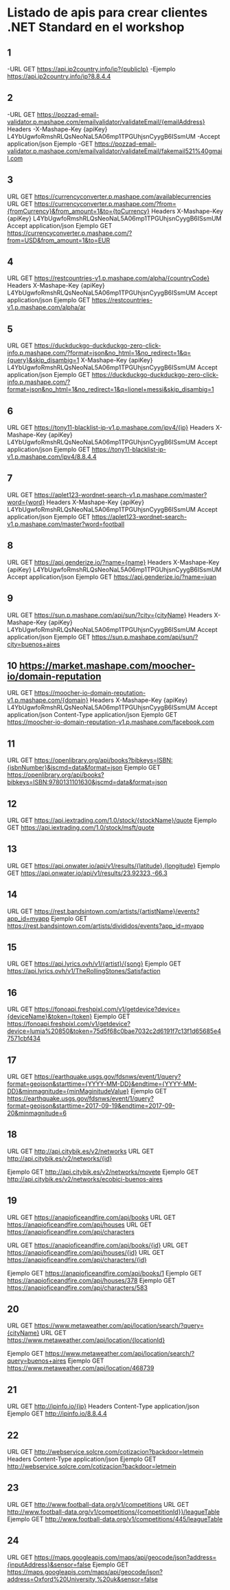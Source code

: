 # Listado de apis para crear clientes .NET Standard en el workshop

## 1
-URL GET	https://api.ip2country.info/ip?{publicIp}
-Ejemplo	https://api.ip2country.info/ip?8.8.4.4 

## 2
-URL	GET	https://pozzad-email-validator.p.mashape.com/emailvalidator/validateEmail/{emailAddress}
Headers
-X-Mashape-Key	{apiKey} L4YbUgwfoRmshRLQsNeoNaL5A06mp1TPGUhjsnCyygB6ISsmUM
-Accept		application/json
Ejemplo	
-GET	https://pozzad-email-validator.p.mashape.com/emailvalidator/validateEmail/fakemail521%40gmail.com

## 3
URL	GET	https://currencyconverter.p.mashape.com/availablecurrencies
URL	GET	https://currencyconverter.p.mashape.com/?from={fromCurrency}&from_amount=1&to={toCurrency}
Headers
    X-Mashape-Key	{apiKey} L4YbUgwfoRmshRLQsNeoNaL5A06mp1TPGUhjsnCyygB6ISsmUM
    Accept		application/json
Ejemplo	GET	https://currencyconverter.p.mashape.com/?from=USD&from_amount=1&to=EUR

## 4
URL	GET	https://restcountries-v1.p.mashape.com/alpha/{countryCode}
Headers
    X-Mashape-Key	{apiKey} L4YbUgwfoRmshRLQsNeoNaL5A06mp1TPGUhjsnCyygB6ISsmUM
    Accept		application/json
Ejemplo	GET	https://restcountries-v1.p.mashape.com/alpha/ar

## 5
URL	GET	https://duckduckgo-duckduckgo-zero-click-info.p.mashape.com/?format=json&no_html=1&no_redirect=1&q={query}&skip_disambig=1
    X-Mashape-Key	{apiKey} L4YbUgwfoRmshRLQsNeoNaL5A06mp1TPGUhjsnCyygB6ISsmUM
    Accept		application/json
Ejemplo	GET	https://duckduckgo-duckduckgo-zero-click-info.p.mashape.com/?format=json&no_html=1&no_redirect=1&q=lionel+messi&skip_disambig=1

## 6
URL	GET	https://tony11-blacklist-ip-v1.p.mashape.com/ipv4/{ip}
Headers
    X-Mashape-Key	{apiKey} L4YbUgwfoRmshRLQsNeoNaL5A06mp1TPGUhjsnCyygB6ISsmUM
    Accept		application/json
Ejemplo	GET	https://tony11-blacklist-ip-v1.p.mashape.com/ipv4/8.8.4.4

## 7
URL	GET	https://aplet123-wordnet-search-v1.p.mashape.com/master?word={word}
Headers
    X-Mashape-Key	{apiKey} L4YbUgwfoRmshRLQsNeoNaL5A06mp1TPGUhjsnCyygB6ISsmUM
    Accept		application/json
Ejemplo	GET	https://aplet123-wordnet-search-v1.p.mashape.com/master?word=football

## 8
URL	GET	https://api.genderize.io/?name={name}
Headers
    X-Mashape-Key	{apiKey} L4YbUgwfoRmshRLQsNeoNaL5A06mp1TPGUhjsnCyygB6ISsmUM
    Accept		application/json
Ejemplo	GET	https://api.genderize.io/?name=juan

## 9
URL	GET	https://sun.p.mashape.com/api/sun/?city={cityName}
Headers
    X-Mashape-Key	{apiKey} L4YbUgwfoRmshRLQsNeoNaL5A06mp1TPGUhjsnCyygB6ISsmUM
    Accept		application/json
Ejemplo	GET	https://sun.p.mashape.com/api/sun/?city=buenos+aires

## 10	https://market.mashape.com/moocher-io/domain-reputation
URL	GET	https://moocher-io-domain-reputation-v1.p.mashape.com/{domain}
Headers
    X-Mashape-Key	{apiKey} L4YbUgwfoRmshRLQsNeoNaL5A06mp1TPGUhjsnCyygB6ISsmUM
    Accept		application/json
    Content-Type	application/json
Ejemplo	GET	https://moocher-io-domain-reputation-v1.p.mashape.com/facebook.com

## 11	
URL	GET	https://openlibrary.org/api/books?bibkeys=ISBN:{isbnNumber}&jscmd=data&format=json
Ejemplo	GET	https://openlibrary.org/api/books?bibkeys=ISBN:9780131101630&jscmd=data&format=json

## 12
URL	GET	https://api.iextrading.com/1.0/stock/{stockName}/quote
Ejemplo	GET	https://api.iextrading.com/1.0/stock/msft/quote

## 13
URL	GET	https://api.onwater.io/api/v1/results/{latitude},{longitude}
Ejemplo	GET	https://api.onwater.io/api/v1/results/23.92323,-66.3

## 14
URL	GET	https://rest.bandsintown.com/artists/{artistName}/events?app_id=myapp
Ejemplo	GET	https://rest.bandsintown.com/artists/divididos/events?app_id=myapp

## 15
URL	GET	https://api.lyrics.ovh/v1/{artist}/{song}
Ejemplo	GET	https://api.lyrics.ovh/v1/TheRollingStones/Satisfaction

## 16
URL	GET	https://fonoapi.freshpixl.com/v1/getdevice?device={deviceName}&token={token}
Ejemplo	GET	https://fonoapi.freshpixl.com/v1/getdevice?device=lumia%20850&token=75d5f68c0bae7032c2d6191f7c13f1d65685e47571cbf434

## 17
URL	GET	https://earthquake.usgs.gov/fdsnws/event/1/query?format=geojson&starttime={YYYY-MM-DD}&endtime={YYYY-MM-DD}&minmagnitude={minMaginitudeValue}
Ejemplo	GET	https://earthquake.usgs.gov/fdsnws/event/1/query?format=geojson&starttime=2017-09-19&endtime=2017-09-20&minmagnitude=6

## 18
URL	GET	http://api.citybik.es/v2/networks
URL	GET	http://api.citybik.es/v2/networks/{id}

Ejemplo	GET	http://api.citybik.es/v2/networks/movete
Ejemplo	GET	http://api.citybik.es/v2/networks/ecobici-buenos-aires

## 19
URL	GET	https://anapioficeandfire.com/api/books
URL	GET	https://anapioficeandfire.com/api/houses
URL	GET	https://anapioficeandfire.com/api/characters

URL	GET	https://anapioficeandfire.com/api/books/{id}
URL	GET	https://anapioficeandfire.com/api/houses/{id}
URL	GET	https://anapioficeandfire.com/api/characters/{id}

Ejemplo	GET	https://anapioficeandfire.com/api/books/1
Ejemplo	GET	https://anapioficeandfire.com/api/houses/378
Ejemplo	GET	https://anapioficeandfire.com/api/characters/583

## 20
URL	GET	https://www.metaweather.com/api/location/search/?query={cityName}
URL	GET	https://www.metaweather.com/api/location/{locationId}

Ejemplo	GET	https://www.metaweather.com/api/location/search/?query=buenos+aires
Ejemplo	GET	https://www.metaweather.com/api/location/468739


## 21	
URL	GET	http://ipinfo.io/{ip}
Headers
    Content-Type	application/json
Ejemplo	GET	http://ipinfo.io/8.8.4.4

## 22
URL	GET	http://webservice.solcre.com/cotizacion?backdoor=letmein
Headers
    Content-Type	application/json
Ejemplo	GET	http://webservice.solcre.com/cotizacion?backdoor=letmein

## 23
URL	GET	http://www.football-data.org/v1/competitions
URL	GET	http://www.football-data.org/v1/competitions/{competitionId}}/leagueTable
Ejemplo	GET	http://www.football-data.org/v1/competitions/445/leagueTable

## 24
URL GET https://maps.googleapis.com/maps/api/geocode/json?address={inputAddress}&sensor=false
Ejemplo GET https://maps.googleapis.com/maps/api/geocode/json?address=Oxford%20University,%20uk&sensor=false
